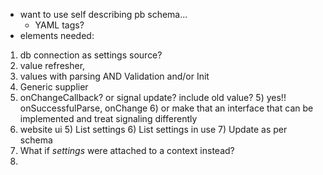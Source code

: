 - want to use self describing pb schema...
  - YAML tags? 
- elements needed: 
1) db connection as settings source? 
2) value refresher, 
3) values with parsing AND Validation and/or Init
3) Generic supplier
4) onChangeCallback? or signal update? include old value?
   5) yes!! onSuccessfulParse, onChange
   6) or make that an interface that can be implemented and treat signaling differently
4) website ui 
   5) List settings
   6) List settings in use 
   7) Update as per schema 
6) What if _settings_ were attached to a context instead? 
7) 